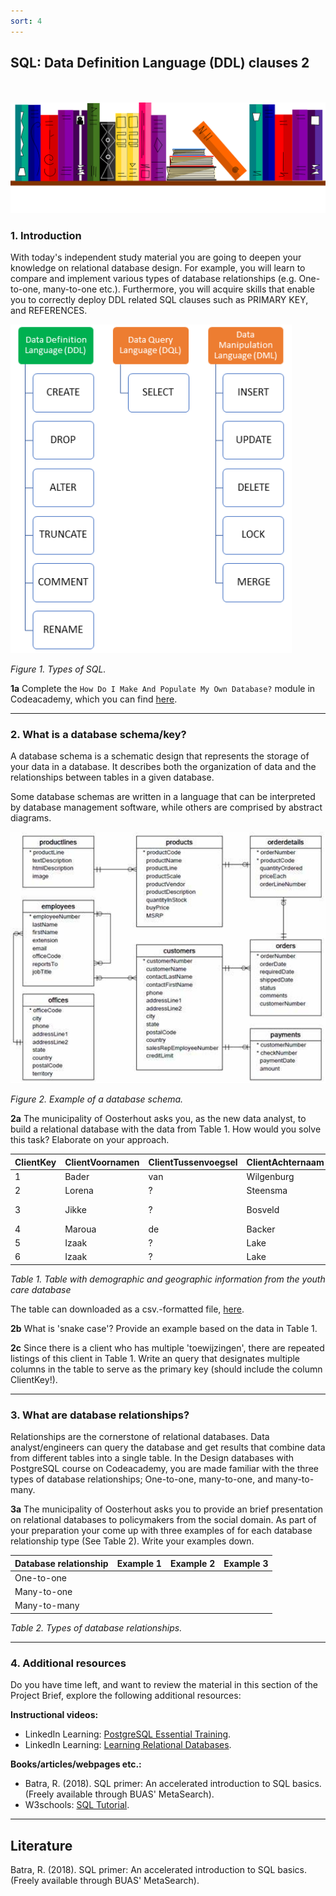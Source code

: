 ```yaml
---
sort: 4
---
```


## __SQL: Data Definition Language (DDL) clauses 2__
\
\
<img src="./images/books_banner.png" alt="Books banner" width="600"/>

### 1. Introduction

With today's independent study material you are going to deepen your knowledge on relational database design. For example, you will learn to compare and implement various types of database relationships (e.g. One-to-one, many-to-one etc.). Furthermore, you will acquire skills that enable you to correctly deploy DDL related SQL clauses such as PRIMARY KEY, and REFERENCES.

<img src="./images/sql_types_3.png" alt="Books banner" width="450"/>

*Figure 1. Types of SQL.*

__1a__ Complete the ```How Do I Make And Populate My Own Database?``` module in Codeacademy, which you can find [here](https://www.codecademy.com/paths/design-databases-with-postgresql/tracks/how-do-i-make-and-populate-my-own-database/modules/how-do-i-make-and-populate-my-own-database/informationals/how-do-i-make-and-populate-my-own-database).

***

### 2. What is a database schema/key?

A database schema is a schematic design that represents the storage of your data in a database. It describes both the organization of data and the relationships between tables in a given database.

Some database schemas are written in a language that can be interpreted by database management software, while others are comprised by abstract diagrams.

<img src="./images/database_schema.jfif" alt="Books banner" width="600"/>

*Figure 2. Example of a database schema.*

__2a__ The municipality of Oosterhout asks you, as the new data analyst, to build a relational database with the data from Table 1. How would you solve this task? Elaborate on your approach.

|ClientKey|ClientVoornamen|ClientTussenvoegsel|ClientAchternaam|GeboorteJaar|ClientGeslacht|NotaRegelBedrag|NotaJaar|NotaKwartaal|NotaMaand|BuurtCode |BuurtNaam              |
|---------|---------------|-------------------|----------------|------------|--------------|---------------|--------|------------|---------|----------|-----------------------|
|1        |Bader          |van                |Wilgenburg      |2007        |Jongen        |49.8           |2019    |Qtr 3       |September|BU08260102|Slotjes-West           |
|2        |Lorena         |?                  |Steensma        |2010        |Meisje        |0.3            |2020    |Qtr 4       |October  |BU08261300|Dorst                  |
|3        |Jikke          |?                  |Bosveld         |2007        |Jongen        |50.1           |2020    |Qtr 2       |June     |BU08261307|Buitengebied Dorst-Zuid|
|4        |Maroua         |de                 |Backer          |2009        |Meisje        |2022.21        |2015    |Qtr 4       |November |BU08260601|Sterrenbuurt           |
|5        |Izaak          |?                  |Lake            |2008        |Jongen        |67.8           |2019    |Qtr 2       |June     |BU08260300|Vogelbuurt             |
|6        |Izaak          |?                  |Lake            |2008        |Jongen        |90.5           |2019    |Qtr 4       |October  |BU08260300|Vogelbuurt             |


*Table 1. Table with demographic and geographic information from the youth care database*

The table can downloaded as a csv.-formatted file, [here](../../Study%20Content/Business%20Intelligence/data/SQL_DDL1_exercise1_correct_v2.csv).

__2b__ What is 'snake case'? Provide an example based on the data in Table 1.

__2c__ Since there is a client who has multiple 'toewijzingen', there are repeated listings of this client in Table 1. Write an query that designates multiple columns in the table to serve as the primary key (should include the column ClientKey!).

***


### 3. What are database relationships?

Relationships are the cornerstone of relational databases. Data analyst/engineers can query the database and get results that combine data from different tables into a single table. In the Design databases with PostgreSQL course on Codeacademy, you are made familiar with the three types of database relationships; One-to-one, many-to-one, and many-to-many.

__3a__ The municipality of Oosterhout asks you to provide an brief presentation on relational databases to policymakers from the social domain. As part of your preparation your come up with three examples of for each database relationship type (See Table 2). Write your examples down.

|Database relationship|Example 1|Example 2|Example 3|
|---------------------|---------|---------|---------|
|One-to-one           |         |         |         |
|Many-to-one          |         |         |         |
|Many-to-many         |         |         |         |

*Table 2. Types of database relationships.*

***

### 4. Additional resources

Do you have time left, and want to review the material
in this section of the Project Brief, explore the following additional resources:

__Instructional videos:__
- LinkedIn Learning: [PostgreSQL Essential Training](https://www.linkedin.com/learning/postgresql-essential-training/manage-relational-data-with-postgresql?resume=false&u=36359204).
- LinkedIn Learning: [Learning Relational Databases](https://www.linkedin.com/learning/learning-relational-databases-2/welcome?resume=false&u=36359204).

__Books/articles/webpages etc.:__
- Batra, R. (2018). SQL primer: An accelerated introduction to SQL basics. (Freely available through BUAS' MetaSearch).
- W3schools: [SQL Tutorial](https://www.w3schools.com/sql/default.asp).

***

## __Literature__

Batra, R. (2018). SQL primer: An accelerated introduction to SQL basics. (Freely available through BUAS' MetaSearch).
